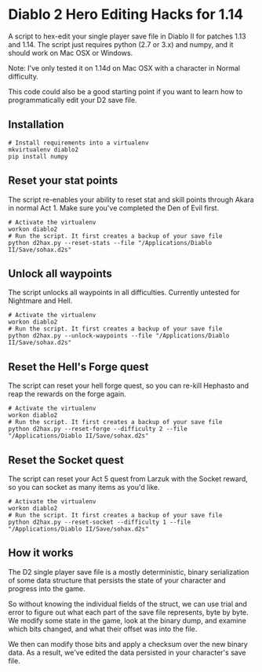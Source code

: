 # Diablo 2 Hero Editing Hacks for 1.14

A script to hex-edit your single player save file in Diablo II for patches 1.13 and 1.14.
The script just requires python (2.7 or 3.x) and numpy, and it should work on Mac OSX or Windows.

Note: I've only tested it on 1.14d on Mac OSX with a character in Normal difficulty.

This code could also be a good starting point if you want to learn how to programmatically edit your D2 save file.

## Installation

    # Install requirements into a virtualenv
    mkvirtualenv diablo2
    pip install numpy

## Reset your stat points

The script re-enables your ability to reset stat and skill points through Akara in normal Act 1.
Make sure you've completed the Den of Evil first.

    # Activate the virtualenv
    workon diablo2
    # Run the script. It first creates a backup of your save file
    python d2hax.py --reset-stats --file "/Applications/Diablo II/Save/sohax.d2s"

## Unlock all waypoints

The script unlocks all waypoints in all difficulties. Currently untested for Nightmare and Hell.

    # Activate the virtualenv
    workon diablo2
    # Run the script. It first creates a backup of your save file
    python d2hax.py --unlock-waypoints --file "/Applications/Diablo II/Save/sohax.d2s"

## Reset the Hell's Forge quest

The script can reset your hell forge quest, so you can re-kill Hephasto and reap the rewards on the forge again.

    # Activate the virtualenv
    workon diablo2
    # Run the script. It first creates a backup of your save file
    python d2hax.py --reset-forge --difficulty 2 --file "/Applications/Diablo II/Save/sohax.d2s"

## Reset the Socket quest

The script can reset your Act 5 quest from Larzuk with the Socket reward, so you can socket as many items as you'd like.

    # Activate the virtualenv
    workon diablo2
    # Run the script. It first creates a backup of your save file
    python d2hax.py --reset-socket --difficulty 1 --file "/Applications/Diablo II/Save/sohax.d2s"

## How it works

The D2 single player save file is a mostly deterministic, binary serialization of some data structure that persists the state of your character and progress into the game.

So without knowing the individual fields of the struct, we can use trial and error to figure out what each part of the save file represents, byte by byte.
We modify some state in the game, look at the binary dump, and examine which bits changed, and what their offset was into the file.

We then can modify those bits and apply a checksum over the new binary data.
As a result, we've edited the data persisted in your character's save file.

